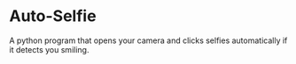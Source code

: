 # Auto-Selfie
 A python program that opens your camera and clicks selfies automatically if it detects you smiling.  

